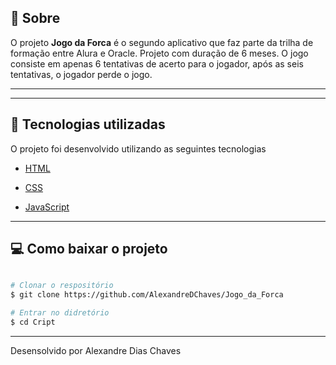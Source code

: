 ## 🎯 Sobre

O projeto **Jogo da Forca** é o segundo aplicativo que faz parte da trilha de formação entre Alura e Oracle. Projeto com duração de 6 meses. 
O jogo consiste em apenas 6 tentativas de acerto  para o jogador, após as seis tentativas, o jogador perde o jogo. 

---



---

## 🚀 Tecnologias utilizadas

O projeto foi desenvolvido utilizando as seguintes tecnologias

- [HTML](https://www.w3schools.com/html/)
- [CSS](https://www.w3schools.com/css/default.asp)

- [JavaScript](https://developer.mozilla.org/pt-BR/docs/Web/JavaScript)

---

## 💻 Como baixar o projeto 

```bash

# Clonar o respositório
$ git clone https://github.com/AlexandreDChaves/Jogo_da_Forca

# Entrar no didretório
$ cd Cript
```

---

Desensolvido por Alexandre Dias Chaves
